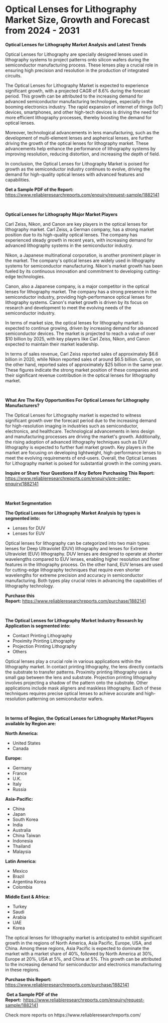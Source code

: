 <p><h1>Optical Lenses for Lithography Market Size, Growth and Forecast from 2024 - 2031</h1></p><p><strong>Optical Lenses for Lithography Market Analysis and Latest Trends</strong></p>
<p><p>Optical Lenses for Lithography are specially designed lenses used in lithography systems to project patterns onto silicon wafers during the semiconductor manufacturing process. These lenses play a crucial role in ensuring high precision and resolution in the production of integrated circuits.</p><p>The Optical Lenses for Lithography Market is expected to experience significant growth, with a projected CAGR of 8.6% during the forecast period. This growth can be attributed to the increasing demand for advanced semiconductor manufacturing technologies, especially in the booming electronics industry. The rapid expansion of internet of things (IoT) devices, smartphones, and other high-tech devices is driving the need for more efficient lithography processes, thereby boosting the demand for optical lenses.</p><p>Moreover, technological advancements in lens manufacturing, such as the development of multi-element lenses and aspherical lenses, are further driving the growth of the optical lenses for lithography market. These advancements help enhance the performance of lithography systems by improving resolution, reducing distortion, and increasing the depth of field.</p><p>In conclusion, the Optical Lenses for Lithography Market is poised for growth as the semiconductor industry continues to evolve, driving the demand for high-quality optical lenses with advanced features and capabilities.</p></p>
<p><strong>Get a Sample PDF of the Report:&nbsp;</strong> <a href="https://www.reliableresearchreports.com/enquiry/request-sample/1882141">https://www.reliableresearchreports.com/enquiry/request-sample/1882141</a></p>
<p>&nbsp;</p>
<p><strong>Optical Lenses for Lithography Major Market Players</strong></p>
<p><p>Carl Zeiss, Nikon, and Canon are key players in the optical lenses for lithography market. Carl Zeiss, a German company, has a strong market position due to its high-quality optical lenses. The company has experienced steady growth in recent years, with increasing demand for advanced lithography systems in the semiconductor industry.</p><p>Nikon, a Japanese multinational corporation, is another prominent player in the market. The company's optical lenses are widely used in lithography systems for semiconductor manufacturing. Nikon's market growth has been fueled by its continuous innovation and commitment to developing cutting-edge technologies.</p><p>Canon, also a Japanese company, is a major competitor in the optical lenses for lithography market. The company has a strong presence in the semiconductor industry, providing high-performance optical lenses for lithography systems. Canon's market growth is driven by its focus on research and development to meet the evolving needs of the semiconductor industry.</p><p>In terms of market size, the optical lenses for lithography market is expected to continue growing, driven by increasing demand for advanced semiconductor devices. The market is projected to reach a value of over $10 billion by 2025, with key players like Carl Zeiss, Nikon, and Canon expected to maintain their market leadership.</p><p>In terms of sales revenue, Carl Zeiss reported sales of approximately $6.6 billion in 2020, while Nikon reported sales of around $6.5 billion. Canon, on the other hand, reported sales of approximately $25 billion in the same year. These figures indicate the strong market position of these companies and their significant revenue contribution in the optical lenses for lithography market.</p></p>
<p>&nbsp;</p>
<p><strong>What Are The Key Opportunities For Optical Lenses for Lithography Manufacturers?</strong></p>
<p><p>The Optical Lenses for Lithography market is expected to witness significant growth over the forecast period due to the increasing demand for high-resolution imaging in industries such as semiconductor, electronics, and healthcare. Technological advancements in lens design and manufacturing processes are driving the market's growth. Additionally, the rising adoption of advanced lithography techniques such as EUV lithography is expected to further fuel market growth. Key players in the market are focusing on developing lightweight, high-performance lenses to meet the evolving requirements of end-users. Overall, the Optical Lenses for Lithography market is poised for substantial growth in the coming years.</p></p>
<p><strong>Inquire or Share Your Questions If Any Before Purchasing This Report:</strong> <a href="https://www.reliableresearchreports.com/enquiry/pre-order-enquiry/1882141">https://www.reliableresearchreports.com/enquiry/pre-order-enquiry/1882141</a></p>
<p>&nbsp;</p>
<p><strong>Market Segmentation</strong></p>
<p><strong>The Optical Lenses for Lithography Market Analysis by types is segmented into:</strong></p>
<p><ul><li>Lenses for DUV</li><li>Lenses for EUV</li></ul></p>
<p><p>Optical lenses for lithography can be categorized into two main types: lenses for Deep Ultraviolet (DUV) lithography and lenses for Extreme Ultraviolet (EUV) lithography. DUV lenses are designed to operate at shorter wavelengths compared to EUV lenses, enabling higher resolution and finer features in the lithography process. On the other hand, EUV lenses are used for cutting-edge lithography techniques that require even shorter wavelengths for extreme precision and accuracy in semiconductor manufacturing. Both types play crucial roles in advancing the capabilities of lithography technology.</p></p>
<p><strong>Purchase this Report:&nbsp;</strong><a href="https://www.reliableresearchreports.com/purchase/1882141">https://www.reliableresearchreports.com/purchase/1882141</a></p>
<p>&nbsp;</p>
<p><strong>The Optical Lenses for Lithography Market Industry Research by Application is segmented into:</strong></p>
<p><ul><li>Contact Printing Lithography</li><li>Proximity Printing Lithography</li><li>Projection Printing Lithography</li><li>Others</li></ul></p>
<p><p>Optical lenses play a crucial role in various applications within the lithography market. In contact printing lithography, the lens directly contacts the substrate to transfer patterns. Proximity printing lithography uses a small gap between the lens and substrate. Projection printing lithography involves projecting a shadow of the pattern onto the substrate. Other applications include mask aligners and maskless lithography. Each of these techniques requires precise optical lenses to achieve accurate and high-resolution patterning on semiconductor wafers.</p></p>
<p>&nbsp;</p>
<p><strong>In terms of Region, the Optical Lenses for Lithography Market Players available by Region are:</strong></p>
<p>
    <p> <strong> North America: </strong>
        <ul>
            <li>United States</li>
            <li>Canada</li>
        </ul>
        </p> 
    <p> <strong> Europe: </strong>
        <ul>
            <li>Germany</li>
            <li>France</li>
            <li>U.K.</li>
            <li>Italy</li>
            <li>Russia</li>
        </ul>
        </p> 
    <p> <strong> Asia-Pacific: </strong>
        <ul>
            <li>China</li>
            <li>Japan</li>
            <li>South Korea</li>
            <li>India</li>
            <li>Australia</li>
            <li>China Taiwan</li>
            <li>Indonesia</li>
            <li>Thailand</li>
            <li>Malaysia</li>
        </ul>
        </p> 
    <p> <strong> Latin America: </strong>
        <ul>
            <li>Mexico</li>
            <li>Brazil</li>
            <li>Argentina Korea</li>
            <li>Colombia</li>
        </ul>
        </p> 
    <p> <strong> Middle East & Africa: </strong>
        <ul>
            <li>Turkey</li>
            <li>Saudi</li>
            <li>Arabia</li>
            <li>UAE</li>
            <li>Korea</li>
        </ul>
    </p>
    </p>
<p><p>The optical lenses for lithography market is anticipated to exhibit significant growth in the regions of North America, Asia Pacific, Europe, USA, and China. Among these regions, Asia Pacific is expected to dominate the market with a market share of 40%, followed by North America at 30%, Europe at 20%, USA at 5%, and China at 5%. This growth can be attributed to the increasing demand for semiconductor and electronics manufacturing in these regions.</p></p>
<p><strong>Purchase this Report: </strong><a href="https://www.reliableresearchreports.com/purchase/1882141">https://www.reliableresearchreports.com/purchase/1882141</a></p>
<p>&nbsp;<strong>Get a Sample PDF of the Report:&nbsp;&nbsp;</strong><a href="https://www.reliableresearchreports.com/enquiry/request-sample/1882141">https://www.reliableresearchreports.com/enquiry/request-sample/1882141</a></p>
<p><strong></strong></p>
<p>Check more reports on https://www.reliableresearchreports.com/</p>